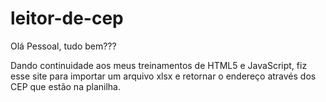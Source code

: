 # leitor-de-cep


Olá Pessoal, tudo bem???


Dando continuidade aos meus treinamentos de HTML5 e JavaScript, fiz esse site para importar um arquivo xlsx e retornar o endereço através dos CEP que estão na planilha.
